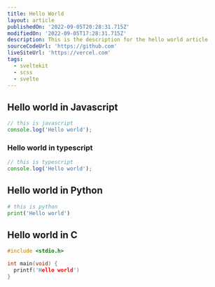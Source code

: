 ```yaml
---
title: Hello World
layout: article
publishedOn: '2022-09-05T20:28:31.715Z'
modifiedOn: '2022-09-05T17:28:31.715Z'
description: This is the description for the hello world article
sourceCodeUrl: 'https://github.com'
liveSiteUrl: 'https://vercel.com'
tags:
  - sveltekit
  - scss
  - svelte
---
```


## Hello world in Javascript

```js
// this is javascript
console.log('Hello world');
```

### Hello world in typescript

```ts
// this is typescript
console.log('Hello world');
```

## Hello world in Python

```py
# this is python
print('Hello world')
```

## Hello world in C

```c
#include <stdio.h>

int main(void) {
  printf('Hello world')
}
```
